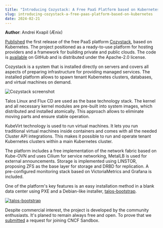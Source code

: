```yaml
---
title: "Introducing Cozystack: A Free PaaS Platform based on Kubernetes"
slug: introducing-cozystack-a-free-paas-platform-based-on-kubernetes
date: 2024-02-21
---
```


**Author**: Andrei Kvapil (Ænix)

[Published](https://github.com/cozystack/cozystack/releases/tag/v0.1.0) the first release of the free PaaS platform [Cozystack](https://github.com/cozystack/cozystack/releases/tag/v0.1.0), based on Kubernetes.
The project positioned as a ready-to-use platform for hosting providers and a framework for building private and public clouds. The code is [available](https://github.com/cozystack/cozystack) on GitHub and is distributed under the Apache-2.0 license.

Cozystack is a system that is installed directly on servers and covers all aspects of preparing infrastructure for providing managed services. The installed platform allows to spawn tenant Kubernetes clusters, databases, and virtual machines on demand.

![Cozystack screenshot](https://cozystack.io/img/screenshot.png)

Talos Linux and Flux CD are used as the base technology stack. The kernel and all necessary kernel modules are pre-built into system images, which distributed and installed atomically.
This approach allows to eliminate moving parts and ensure stable operation.

KubeVirt technology is used to run virtual machines. It lets you run traditional virtual machines inside containers and comes with all the needed Cluster API integrations. This makes it possible to run and operate tenant Kubernetes clusters within a main Kubernetes cluster.

The platform includes a free implementation of the network fabric based on Kube-OVN and uses Cilium for service networking, MetalLB is used for external announcements.
Storage is implemented using LINSTOR, proposing ZFS as the base layer for storage and DRBD for replication.
A pre-configured monitoring stack based on VictoriaMetrics and Grafana is included.

One of the platform's key features is an easy installation method in a blank data center using PXE and a Debian-like installer, [talos-bootstrap](https://github.com/cozystack/talos-bootstrap/).

[![talos-bootstrap](https://asciinema.org/a/627123.svg)](https://asciinema.org/a/627123?autoplay=1)

Despite commercial interest, the project is developed by the community enthusiasts.
It's planed to remain always free and open. To prove that we [submitted](https://github.com/cncf/sandbox/issues/87) a request for joining CNCF Sandbox.
